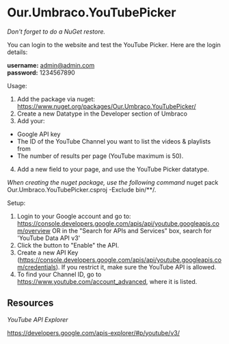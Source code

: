 # Our.Umbraco.YouTubePicker

*Don't forget to do a NuGet restore.*

You can login to the website and test the YouTube Picker. Here are the login details:

<strong>username:</strong> admin@admin.com<br/>
<strong>password:</strong> 1234567890

Usage:
1) Add the package via nuget: https://www.nuget.org/packages/Our.Umbraco.YouTubePicker/
2) Create a new Datatype in the Developer section of Umbraco
3) Add your:
  * Google API key
  * The ID of the YouTube Channel you want to list the videos & playlists from
  * The number of results per page (YouTube maximum is 50).
4) Add a new field to your page, and use the YouTube Picker datatype.

*When creating the nuget package, use the following command*
nuget pack Our.Umbraco.YouTubePicker.csproj -Exclude bin/**/*.*

Setup:
1) Login to your Google account and go to: https://console.developers.google.com/apis/api/youtube.googleapis.com/overview OR in the "Search for APIs and Services" box, search for 'YouTube Data API v3'
2) Click the button to "Enable" the API.
3) Create a new API Key (https://console.developers.google.com/apis/api/youtube.googleapis.com/credentials). If you restrict it, make sure the YouTube API is allowed.
4) To find your Channel ID, go to https://www.youtube.com/account_advanced, where it is listed. 

## Resources ##

*YouTube API Explorer*

https://developers.google.com/apis-explorer/#p/youtube/v3/
